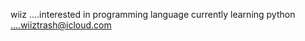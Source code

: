 wiiz
....interested in programming language
currently learning python
....wiiztrash@icloud.com

<!---
wiiz-trash/wiiz-trash is a ✨ special ✨ repository because its `README.md` (this file) appears on your GitHub profile.
You can click the Preview link to take a look at your changes.
--->
